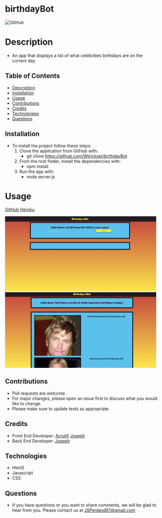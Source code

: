 # birthdayBot

  ![GitHub](https://img.shields.io/badge/license-MIT-purple?style=plastic)

# Description

  * An app that displays a list of what celebrities birthdays are on the current day


## Table of Contents

  * [Description](#Description)
  * [Installation](#Installation)
  * [Usage](#Usage)
  * [Contributions](#contributions)
  * [Credits](#Credits)
  * [Technologies](#Technologies)
  * [Questions](#Questions)
  
  
## **Installation**
  
  * To install the project follow these steps:
     1. Clone the application from GitHub with:
        * git clone https://github.com/Wtrickser/birthdayBot
     2. From the root folder, install the dependencies with:
        * npm install
     3. Run the app with:
        * node server.js
  
  
# Usage

  [GitHub](https://github.com/Wtrickser/burgerLogger) [Heroku](https://wtrickser.github.io/birthdayBot/)

  <img src = Screenshot1.png width=500>
  
  <img src = Screenshot2.png width=500>


## **Contributions**
  
  * Pull requests are welcome.
  * For major changes, please open an issue first to discuss what you would like to change.
  * Please make sure to update tests as appropriate.


## **Credits**
  
  * Front End Developer: [Acruhf](https://github.com/acruhf) [Joseph](https://github.com/Wtrickser)
  * Back End Developer: [Joseph](https://github.com/Wtrickser)


## **Technologies**
  
  * Html5
  * Javascript
  * CSS
  
  
## **Questions**
  
  * If you have questions or you want to share comments, we will be glad to hear from you. Please contact us at JSPenland97@gmail.com
